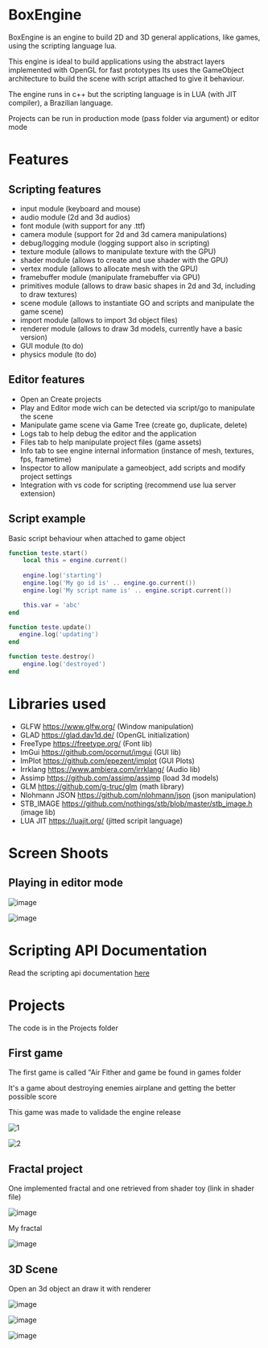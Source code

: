 # BoxEngine

BoxEngine is an engine to build 2D and 3D general applications, like games, using the scripting language lua.

This engine is ideal to build applications using the abstract layers implemented with OpenGL for fast prototypes
Its uses the GameObject architecture to build the scene with script attached to give it behaviour.

The engine runs in c++ but the scripting language is in LUA (with JIT compiler), a Brazilian language.

Projects can be run in production mode (pass folder via argument) or editor mode

# Features

## Scripting features

* input module (keyboard and mouse)
* audio module (2d and 3d audios)
* font module (with support for any .ttf)
* camera module (support for 2d and 3d camera manipulations)
* debug/logging module (logging support also in scripting)
* texture module (allows to manipulate texture with the GPU)
* shader module (allows to create and use shader with the GPU)
* vertex module (allows to allocate mesh with the GPU)
* framebuffer module (manipulate framebuffer via GPU)
* primitives module (allows to draw basic shapes in 2d and 3d, including to draw textures)
* scene module (allows to instantiate GO and scripts and manipulate the game scene)
* import module (allows to import 3d object files)
* renderer module (allows to draw 3d models, currently have a basic version)
* GUI module (to do)
* physics module (to do)

## Editor features

* Open an Create projects
* Play and Editor mode wich can be detected via script/go to manipulate the scene
* Manipulate game scene via Game Tree (create go, duplicate, delete)
* Logs tab to help debug the editor and the application
* Files tab to help manipulate project files (game assets)
* Info tab to see engine internal information (instance of mesh, textures, fps, frametime)
* Inspector to allow manipulate a gameobject, add scripts and modify project settings 
* Integration with vs code for scripting (recommend use lua server extension)

## Script example

Basic script behaviour when attached to game object

```lua
function teste.start()
    local this = engine.current()
   
    engine.log('starting')
    engine.log('My go id is' .. engine.go.current())
    engine.log('My script name is' .. engine.script.current())

    this.var = 'abc'
end

function teste.update()
   engine.log('updating')
end

function teste.destroy()
    engine.log('destroyed')
end
```

# Libraries used

* GLFW https://www.glfw.org/ (Window manipulation)
* GLAD https://glad.dav1d.de/ (OpenGL initialization)
* FreeType https://freetype.org/ (Font lib)
* ImGui https://github.com/ocornut/imgui (GUI lib)
* ImPlot https://github.com/epezent/implot (GUI Plots)
* Irrklang https://www.ambiera.com/irrklang/ (Audio lib)
* Assimp https://github.com/assimp/assimp (load 3d models)
* GLM https://github.com/g-truc/glm (math library)
* Nlohmann JSON https://github.com/nlohmann/json (json manipulation)
* STB_IMAGE https://github.com/nothings/stb/blob/master/stb_image.h (image lib)
* LUA JIT https://luajit.org/ (jitted scripit language) 

# Screen Shoots

## Playing in editor mode

![image](https://github.com/RodrigoPAml/BoxEngine/assets/41243039/f0d02127-782f-4fb4-9209-b1361e0e2b19)

![image](https://github.com/RodrigoPAml/BoxEngine/assets/41243039/de860063-8b48-4131-ad01-637ad0eb92c2)

# Scripting API Documentation

Read the scripting api documentation [here](https://github.com/RodrigoPAml/BoxEngine/blob/main/docs/api.md)

# Projects

The code is in the Projects folder

## First game

The first game is called "Air Fither and game be found in games folder

It's a game about destroying enemies airplane and getting the better possible score

This game was made to validade the engine release

![1](https://github.com/RodrigoPAml/BoxEngine/assets/41243039/13caab37-b00e-419d-be03-69e44108b269)

![2](https://github.com/RodrigoPAml/BoxEngine/assets/41243039/051d48c1-22e7-407a-9e16-b421f5f43b9c)

## Fractal project

One implemented fractal and one retrieved from shader toy (link in shader file)

![image](https://github.com/RodrigoPAml/BoxEngine/assets/41243039/b17b1fe9-c4b1-42d4-8a97-e17d224e339d)

My fractal

![image](https://github.com/RodrigoPAml/BoxEngine/assets/41243039/8baca372-0148-4342-9be8-33c5525ec58a)

## 3D Scene

Open an 3d object an draw it with renderer

![image](https://github.com/RodrigoPAml/BoxEngine/assets/41243039/07b75cc4-aba1-4a98-867f-966723d3260b)

![image](https://github.com/RodrigoPAml/BoxEngine/assets/41243039/7432d2b5-7668-4091-81fb-5f6ddd405722)

![image](https://github.com/RodrigoPAml/BoxEngine/assets/41243039/c7d1a849-4961-4036-87f7-e98db5d4b2dc)



